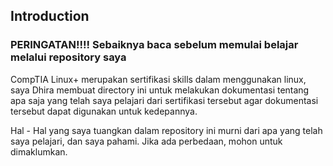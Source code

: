 ## Introduction
### PERINGATAN!!!! Sebaiknya baca sebelum memulai belajar melalui repository saya
CompTIA Linux+ merupakan sertifikasi skills dalam menggunakan linux, saya Dhira membuat directory ini untuk melakukan dokumentasi tentang apa saja yang telah saya pelajari dari sertifikasi tersebut agar dokumentasi tersebut dapat digunakan untuk kedepannya.

Hal - Hal yang saya tuangkan dalam repository ini murni dari apa yang telah saya pelajari, dan saya pahami. Jika ada perbedaan, mohon untuk dimaklumkan.
